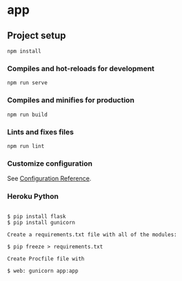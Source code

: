 # app

## Project setup

```
npm install
```

### Compiles and hot-reloads for development

```
npm run serve
```

### Compiles and minifies for production

```
npm run build
```

### Lints and fixes files

```
npm run lint
```

### Customize configuration

See [Configuration Reference](https://cli.vuejs.org/config/).

### Heroku Python

```

$ pip install flask
$ pip install gunicorn

Create a requirements.txt file with all of the modules:

$ pip freeze > requirements.txt

Create Procfile file with

$ web: gunicorn app:app

```